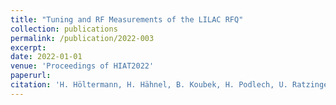 ```yaml
--- 
title: "Tuning and RF Measurements of the LILAC RFQ"
collection: publications
permalink: /publication/2022-003
excerpt: 
date: 2022-01-01
venue: 'Proceedings of HIAT2022'
paperurl:
citation: 'H. Höltermann, H. Hähnel, B. Koubek, H. Podlech, U. Ratzinger, Tuning and RF Measurements of the LILAC RFQ, Proceedings of HIAT2022, TUP09 (2022)'
---
```

